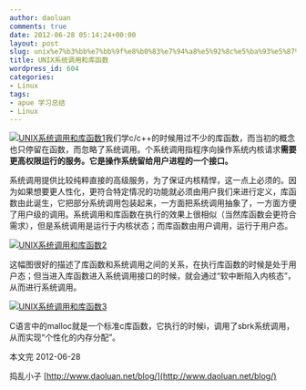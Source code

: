 ```yaml
---
author: daoluan
comments: true
date: 2012-06-28 05:14:24+00:00
layout: post
slug: unix%e7%b3%bb%e7%bb%9f%e8%b0%83%e7%94%a8%e5%92%8c%e5%ba%93%e5%87%bd%e6%95%b0
title: UNIX系统调用和库函数
wordpress_id: 604
categories:
- Linux
tags:
- apue 学习总结
- Linux
---
```


[![UNIX系统调用和库函数1](http://www.daoluan.net/blog/wp-content/uploads/2012/07/UNIX1\_thumb.png)](http://www.daoluan.net/blog/wp-content/uploads/2012/07/UNIX1.png)我们学c/c++的时候用过不少的库函数，而当初的概念也只停留在函数，而忽略了系统调用。个系统调用指程序向操作系统内核请求**需要更高权限运行的服务。它是操作系统留给用户进程的一个接口。**

系统调用提供比较纯粹直接的高级服务，为了保证内核精悍，这一点上必须的。因为如果想要更人性化，更符合特定情况的功能就必须由用户我们来进行定义，库函数由此诞生，它把部分系统调用包装起来，一方面把系统调用抽象了，一方面方便了用户级的调用。系统调用和库函数在执行的效果上很相似（当然库函数会更符合需求），但是系统调用是运行于内核状态；而库函数由用户调用，运行于用户态。

<!-- more -->

[![UNIX系统调用和库函数2](http://www.daoluan.net/blog/wp-content/uploads/2012/07/UNIX2\_thumb.png)](http://www.daoluan.net/blog/wp-content/uploads/2012/07/UNIX2.png)

这幅图很好的描述了库函数和系统调用之间的关系，在执行库函数的时候是处于用户态；但当进入库函数进入系统调用接口的时候，就会通过“软中断陷入内核态”，从而进行系统调用。

[![UNIX系统调用和库函数3](http://www.daoluan.net/blog/wp-content/uploads/2012/07/UNIX3\_thumb.png)](http://www.daoluan.net/blog/wp-content/uploads/2012/07/UNIX3.png)

C语言中的malloc就是一个标准c库函数，它执行的时候i，调用了sbrk系统调用，从而实现“个性化的内存分配”。

本文完 2012-06-28

捣乱小子 [http://www.daoluan.net/blog/](http://www.daoluan.net/blog/)
